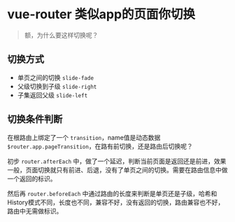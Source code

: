 # vue-router 类似app的页面你切换

> 额，为什么要这样切换呢？

## 切换方式

* 单页之间的切换 `slide-fade`
* 父级切换到子级 `slide-right`
* 子集返回父级   `slide-left`

## 切换条件判断

在根路由上绑定了一个 `transition`，name值是动态数据 `$router.app.pageTransition`，在路有前切换，还是路由后切换呢？

初步 `router.afterEach` 中，做了一个延迟，判断当前页面是返回还是前进，效果一般，页面切换就只有前进、后退，没有了单页之间的切换。需要在路由信息中做一个返回的标识。

然后再 `router.beforeEach` 中通过路由的长度来判断是单页还是子级，哈希和History模式不同，长度也不同，兼容不好，没有返回的切换，路由兼容也不好，路由中无需做标识。
